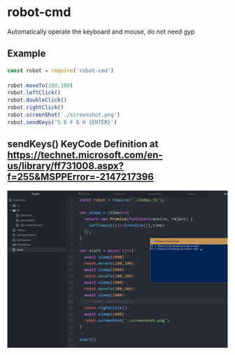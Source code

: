 # robot-cmd
Automatically operate the keyboard and mouse, do not need gyp

## Example

```javascript
const robot = require('robot-cmd')

robot.moveTo(100,100)
robot.leftClick()
robot.doubleClick()
robot.rightClick()
robot.screenShot('./screenshot.png')
robot.sendKeys('S D F G H {ENTER}')
```
## sendKeys() KeyCode Definition at https://technet.microsoft.com/en-us/library/ff731008.aspx?f=255&MSPPError=-2147217396

![robot.gif](./img/robot.gif)
